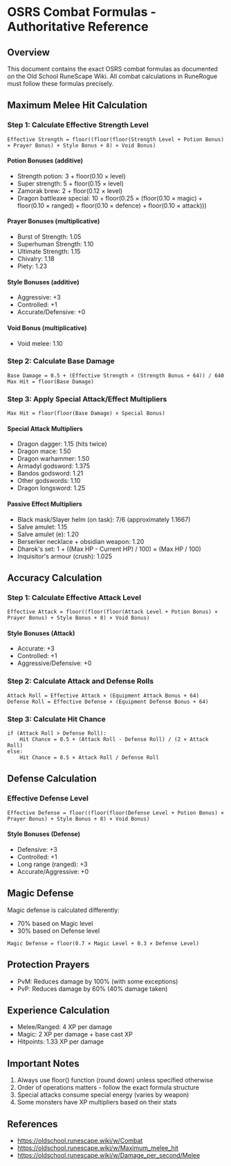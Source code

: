 # OSRS Combat Formulas - Authoritative Reference

## Overview

This document contains the exact OSRS combat formulas as documented on the Old School RuneScape Wiki. All combat calculations in RuneRogue must follow these formulas precisely.

## Maximum Melee Hit Calculation

### Step 1: Calculate Effective Strength Level

```
Effective Strength = floor((floor(floor(Strength Level + Potion Bonus) × Prayer Bonus) + Style Bonus + 8) × Void Bonus)
```

#### Potion Bonuses (additive)

- Strength potion: 3 + floor(0.10 × level)
- Super strength: 5 + floor(0.15 × level)
- Zamorak brew: 2 + floor(0.12 × level)
- Dragon battleaxe special: 10 + floor(0.25 × (floor(0.10 × magic) + floor(0.10 × ranged) + floor(0.10 × defence) + floor(0.10 × attack)))

#### Prayer Bonuses (multiplicative)

- Burst of Strength: 1.05
- Superhuman Strength: 1.10
- Ultimate Strength: 1.15
- Chivalry: 1.18
- Piety: 1.23

#### Style Bonuses (additive)

- Aggressive: +3
- Controlled: +1
- Accurate/Defensive: +0

#### Void Bonus (multiplicative)

- Void melee: 1.10

### Step 2: Calculate Base Damage

```
Base Damage = 0.5 + (Effective Strength × (Strength Bonus + 64)) / 640
Max Hit = floor(Base Damage)
```

### Step 3: Apply Special Attack/Effect Multipliers

```
Max Hit = floor(floor(Base Damage) × Special Bonus)
```

#### Special Attack Multipliers

- Dragon dagger: 1.15 (hits twice)
- Dragon mace: 1.50
- Dragon warhammer: 1.50
- Armadyl godsword: 1.375
- Bandos godsword: 1.21
- Other godswords: 1.10
- Dragon longsword: 1.25

#### Passive Effect Multipliers

- Black mask/Slayer helm (on task): 7/6 (approximately 1.1667)
- Salve amulet: 1.15
- Salve amulet (e): 1.20
- Berserker necklace + obsidian weapon: 1.20
- Dharok's set: 1 + ((Max HP - Current HP) / 100) × (Max HP / 100)
- Inquisitor's armour (crush): 1.025

## Accuracy Calculation

### Step 1: Calculate Effective Attack Level

```
Effective Attack = floor((floor(floor(Attack Level + Potion Bonus) × Prayer Bonus) + Style Bonus + 8) × Void Bonus)
```

#### Style Bonuses (Attack)

- Accurate: +3
- Controlled: +1
- Aggressive/Defensive: +0

### Step 2: Calculate Attack and Defense Rolls

```
Attack Roll = Effective Attack × (Equipment Attack Bonus + 64)
Defense Roll = Effective Defense × (Equipment Defense Bonus + 64)
```

### Step 3: Calculate Hit Chance

```
if (Attack Roll > Defense Roll):
    Hit Chance = 0.5 + (Attack Roll - Defense Roll) / (2 × Attack Roll)
else:
    Hit Chance = 0.5 × Attack Roll / Defense Roll
```

## Defense Calculation

### Effective Defense Level

```
Effective Defense = floor((floor(floor(Defense Level + Potion Bonus) × Prayer Bonus) + Style Bonus + 8) × Void Bonus)
```

#### Style Bonuses (Defense)

- Defensive: +3
- Controlled: +1
- Long range (ranged): +3
- Accurate/Aggressive: +0

## Magic Defense

Magic defense is calculated differently:

- 70% based on Magic level
- 30% based on Defense level

```
Magic Defense = floor(0.7 × Magic Level + 0.3 × Defense Level)
```

## Protection Prayers

- PvM: Reduces damage by 100% (with some exceptions)
- PvP: Reduces damage by 60% (40% damage taken)

## Experience Calculation

- Melee/Ranged: 4 XP per damage
- Magic: 2 XP per damage + base cast XP
- Hitpoints: 1.33 XP per damage

## Important Notes

1. Always use floor() function (round down) unless specified otherwise
2. Order of operations matters - follow the exact formula structure
3. Special attacks consume special energy (varies by weapon)
4. Some monsters have XP multipliers based on their stats

## References

- https://oldschool.runescape.wiki/w/Combat
- https://oldschool.runescape.wiki/w/Maximum_melee_hit
- https://oldschool.runescape.wiki/w/Damage_per_second/Melee
